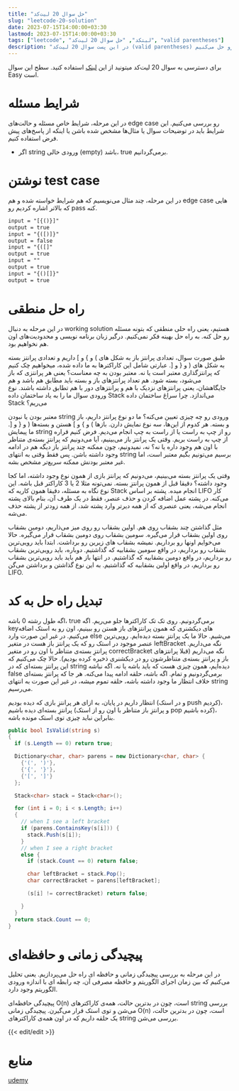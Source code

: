 ```yaml
---
title: "حل سوال 20 لیت‌کد"
slug: "leetcode-20-solution"
date: 2023-07-15T14:00:00+03:30
lastmod: 2023-07-15T14:00:00+03:30
tags: ["leetcode", "لیتکد", "حل سوال 20 لیت‌کد", "valid parentheses"]
description: "در این پست سوال 20 لیت‌کد (valid parentheses) رو حل می‌کنیم"
---
```

برای دسترسی به سوال 20 لیت‌کد میتونید از این [لینک](https://leetcode.com/problems/valid-parentheses/) استفاده کنید. سطح این سوال Easy است.

# شرایط مسئله

در این مرحله، شرایط خاص مسئله و حالت‌های edge case رو بررسی می‌کنیم. این شرایط باید در توضیحات سوال یا مثال‌ها مشخص شده باشن یا اینکه از پاسخ‌های پیش فرض استفاده کنیم.

*   اگر string ورودی خالی (empty) باشد، true برمی‌گردانیم.

# نوشتن test case

در این مرحله، چند مثال می‌نویسیم که هم شرایط خواسته شده و هم edge case هایی که بالاتر اشاره کردیم رو pass کنه.

```txt
input = "[{()}]"
output = true
input = "{([)]}"
output = false
input = "{([]"
output = true
input = ""
output = true
input = "{()[]}"
output = true
```

# راه حل منطقی

در این مرحله به دنبال working solution هستیم، یعنی راه حلی منطقی که بتونه مسئله رو حل کنه. به راه حل بهینه فکر نمی‌کنیم. درگیر زبان برنامه نویسی و محدودیت‌های اون هم نخواهیم بود.

طبق صورت سوال، تعدادی پرانتز باز به شکل های ) و } و \] داریم و تعدادی پرانتز بسته به شکل های ( و { و \[. عبارتی شامل این کاراکترها به ما داده شده، میخواهیم چک کنیم که پرانتزگذاری معتبر است یا نه. معتبر بودن به چه معناست؟ یعنی هر پرانتزی که باز می‌شود، بسته شود. هم تعداد پرانتزهای باز و بسته باید مطابق هم باشد و هم جایگاهشان، یعنی پرانتزهای نزدیک با هم و پرانتزهای دور با هم تطابق داشته باشند. نوع ورودی سوال ما را به یاد ساختمان داده Stack می‌اندازد. چرا سراغ ساختمان داده Stack می‌ریم؟

معتبر بودن یا نبودن string ورودی رو چه چیزی تعیین می‌کنه؟ ما دو نوع پرانتز داریم، باز و بسته. هر کدوم از این‌ها، سه نوع نمایش دارن. بازها ) و } و \] هستن و بسته‌ها ( و { و \[. ما پیمایش string رو از چپ به راست یا از راست به چپ انجام می‌دیم. فرض کنیم قراره از چپ به راست بریم. وقتی یک پرانتز باز می‌بینیم، آیا می‌دونیم که پرانتزِ بسته‌ی متناظر با اون هم وجود داره یا نه؟ نه، نمیدونیم، چون ممکنه چند پرانتز باز دیگه هم در ادامه وجود داشته باشن. پس فقط وقتی به انتهای string برسیم می‌تونیم بگیم معتبر است، اما غیر معتبر بودنش ممکنه سریع‌تر مشخص بشه.

وقتی یک پرانتز بسته می‌بینیم، می‌دونیم که پرانتز بازی از همون نوع وجود داشته، اما کجا وجود داشته؟ دقیقا قبل از همون پرانتزِ بسته. نمی‌تونه مثلا 2 یا 3 کاراکتر قبل باشه. این نوع نگاه به مسئله، دقیقا همون کاریه که Stack انجام میده. پشته بر اساس LIFO کار می‌کنه. در پشته عمل اضافه کردن و حذف عنصر، فقط در یک طرف آن، بنام بالای پشته انجام می‌شه، یعنی عنصری که از همه دیرتر وارد پشته شد، از همه زودتر از پشته حذف می‌شه.

مثل گذاشتن چند بشقاب روی هم. اولین بشقاب رو روی میز می‌ذاریم، دومین بشقاب روی اولین بشقاب قرار می‌گیره. سومین بشقاب روی دومین بشقاب قرار می‌گیره. حالا می‌خوایم اونها رو برداریم. نمیشه بشقاب های زیرین رو برداشت. ابتدا باید رویی‌ترین بشقاب رو برداریم، در واقع سومین بشقابیه که گذاشتیم. دوباره، باید رویی‌ترین بشقاب رو برداریم، در واقع دومین بشقابیه که گذاشتیم. در انتها باز هم باید باید رویی‌ترین بشقاب رو برداریم، در واقع اولین بشقابیه که گذاشتیم. به این نوع گذاشتن و برداشتن می‌گن LIFO.

# تبدیل راه حل به کد

اگه طول رشته 0 باشه، true برمی‌گردونیم. روی تک تک کاراکترها جلو می‌ریم. اگه key‌های دیکشنری که همون پرانتزهای باز هستن رو ببینیم، اون رو به استک اضافه می‌کنیم. در غیر این صورت وارد else می‌شیم. حالا ما یک پرانتزِ بسته دیده‌ایم. رویی‌ترین عنصر موجود در استک رو که یک پرانتز باز هست در متغیر leftBracket نگه می‌داریم. پرانتزِ بسته‌ی متناظر با اون رو در متغیر correctBracket نگه می‌داریم (قبلا پرانتزهای باز و پرانتزِ بسته‌ی متناظرشون رو در دیکشنری ذخیره کرده بودیم). حالا چک می‌کنیم که این پرانتزِ بسته‌ای که در string دیده‌ایم، همون چیزی هست که باید باشه یا نه. اگه نباشه false برمی‌گردونیم و تمام. اگه باشه، حلقه ادامه پیدا می‌کنه. هر جا که پرانتزِ بسته‌ای خلاف انتظار ما وجود داشته باشه، حلقه تموم میشه، در غیر این صورت به انتهای string می‌رسیم.

انتظار داریم در پایان، به ازای هر پرانتزِ بازی که دیده بودیم (و در استک push کردیم)، پرانتزِ بسته‌ای دیده باشیم (و پرانتزِ باز متناظر با اون رو از استک pop کرده باشیم)، بنابراین نباید چیزی توی استک مونده باشه.

```csharp
public bool IsValid(string s)
{
  if (s.Length == 0) return true;

  Dictionary<char, char> parens = new Dictionary<char, char> {
    {'(', ')'},
    {'{', '}'},
    {'[', ']'}
  };

  Stack<char> stack = Stack<char>();

  for (int i = 0; i < s.Length; i++)
  {
    // when I see a left bracket 
    if (parens.ContainsKey(s[i])) {
      stack.Push(s[i]);
    }
    // when I see a right bracket 
    else {
      if (stack.Count == 0) return false;

      char leftBracket = stack.Pop();
      char correctBracket = parens[leftBracket];

      (s[i] != correctBracket) return false;

    }
  }
  return stack.Count == 0;
}
```

# پیچیدگی زمانی و حافظه‌ای

در این مرحله به بررسی پیچیدگی زمانی و حافظه ای راه حل می‌پردازیم. یعنی تحلیل می‌کنیم که بین زمان اجرای الگوریتم و حافظه مصرفی آن، چه رابطه ای با اندازه ورودی الگوریتم وجود دارد.

پیچیدگی حافظه‌ای O(n) است، چون در بدترین حالت، همه‌ی کاراکترهای string بررسی می‌شن و توی استک قرار می‌گیرن.
پیچیدگی زمانی O(n) است، چون در بدترین حالت، یک حلقه داریم که در اون همه‌ی کاراکترهای string بررسی می‌شن.

{{< edit/edit >}}

# منابع
[udemy](https://www.udemy.com/course/master-the-coding-interview-big-tech-faang-interviews/)